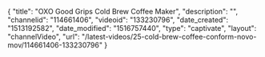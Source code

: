{
    "title": "OXO Good Grips Cold Brew Coffee Maker",
    "description": "",
    "channelid": "114661406",
    "videoid": "133230796",
    "date_created": "1513192582",
    "date_modified": "1516757440",
    "type": "captivate",
    "layout": "channelVideo",
    "url": "\/latest-videos\/25-cold-brew-coffee-conform-novo-mov\/114661406-133230796"
}